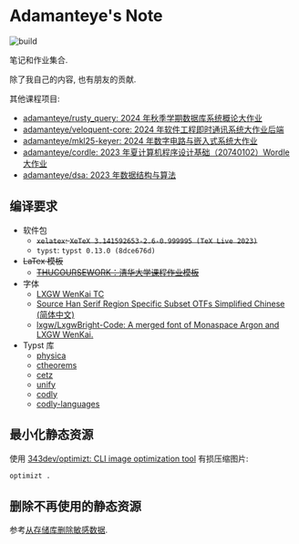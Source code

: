 # Adamanteye's Note

![build](https://github.com/adamanteye/note/actions/workflows/build.yml/badge.svg)

笔记和作业集合.

除了我自己的内容, 也有朋友的贡献.

其他课程项目:

- [adamanteye/rusty_query: 2024 年秋季学期数据库系统概论大作业](https://github.com/adamanteye/rusty_query)
- [adamanteye/veloquent-core: 2024 年软件工程即时通讯系统大作业后端](https://github.com/adamanteye/veloquent-core)
- [adamanteye/mkl25-keyer: 2024 年数字电路与嵌入式系统大作业](https://github.com/adamanteye/mkl25-keyer)
- [adamanteye/cordle: 2023 年夏计算机程序设计基础（20740102）Wordle 大作业](https://github.com/adamanteye/cordle)
- [adamanteye/dsa: 2023 年数据结构与算法](https://github.com/adamanteye/dsa)

## 编译要求

- 软件包
  - ~~`xelatex`: `XeTeX 3.141592653-2.6-0.999995 (TeX Live 2023)`~~
  - `typst`: `typst 0.13.0 (8dce676d)`
- ~~LaTex 模板~~
  - ~~[THUCOURSEWORK：清华大学课程作业模板](https://github.com/zhaofeng-shu33/THU-coursework-template)~~
- 字体
  - [LXGW WenKai TC](https://github.com/lxgw/LxgwWenkaiTC)
  - [Source Han Serif Region Specific Subset OTFs Simplified Chinese (简体中文)](https://github.com/adobe-fonts/source-han-serif/releases/tag/2.002R)
  - [lxgw/LxgwBright-Code: A merged font of Monaspace Argon and LXGW WenKai.](https://github.com/lxgw/LxgwBright-Code)
- Typst 库
  - [physica](https://github.com/Leedehai/typst-physics)
  - [ctheorems](https://github.com/sahasatvik/typst-theorems)
  - [cetz](https://github.com/cetz-package/cetz)
  - [unify](https://github.com/ChHecker/unify)
  - [codly](https://github.com/Dherse/codly)
  - [codly-languages](https://github.com/swaits/typst-collection)

## 最小化静态资源

使用 [343dev/optimizt: CLI image optimization tool](https://github.com/343dev/optimizt) 有损压缩图片:

```sh
optimizt .
```

## 删除不再使用的静态资源

参考[从存储库删除敏感数据](https://docs.github.com/en/authentication/keeping-your-account-and-data-secure/removing-sensitive-data-from-a-repository).
